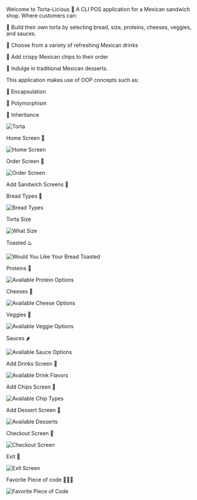 Welcome to Torta-Licious 🥪 A CLI POS application for a Mexican sandwich shop. Where customers can: 

🥪 Build their own torta by selecting bread, size, proteins, cheeses, veggies, and sauces. 

🥤 Choose from a variety of refreshing Mexican drinks 

🍟 Add crispy Mexican chips to their order 

🍰 Indulge in traditional Mexican desserts. 


This application makes use of OOP concepts such as: 

🧊 Encapsulation 

🧩 Polymorphism 

🧬 Inheritance


![Torta](https://github.com/user-attachments/assets/01467e2d-c237-46be-921b-76571532ca9e)

Home Screen 🏦  

![Home Screen](https://github.com/user-attachments/assets/cae30787-a48f-419e-9a2d-9e692e82460b)

Order Screen 🧺 

![Order Screen](https://github.com/user-attachments/assets/c52d36e0-ddb5-4907-8f90-e96173dc64c3)

Add Sandwich Screens 🥪 

Bread Types 🍞 

![Bread Types](https://github.com/user-attachments/assets/5b12e76b-8801-4a2f-a35c-f9cb489d7694)

Torta Size 

![What Size](https://github.com/user-attachments/assets/9dae07ce-9e56-4dae-bb85-c7604f5368e0) 

Toasted ♨️ 

![Would You Like Your Bread Toasted](https://github.com/user-attachments/assets/3bc6c640-4e38-4c95-b0aa-4fdc9f128400)

Proteins 🍖 

![Available Protein Options](https://github.com/user-attachments/assets/fcf507b4-9642-41f9-9386-3561568ad3ad)

Cheeses 🧀 

![Available Cheese Options](https://github.com/user-attachments/assets/0864be42-e85e-4aa1-a376-1763014c05b0)

Veggies 🥬 

![Available Veggie Options](https://github.com/user-attachments/assets/64753ba4-46fa-4298-86d9-59dec56856b5)

Sauces 🌶️ 

![Available Sauce Options](https://github.com/user-attachments/assets/1d1f6519-af23-4762-a86b-3457d1a963ab)

Add Drinks Screen 🥤 

![Available Drink Flavors](https://github.com/user-attachments/assets/e246606e-7a89-4cae-a991-a76061d51878)

Add Chips Screen 🍟 

![Available Chip Types](https://github.com/user-attachments/assets/7f6d961e-a9fa-44d2-b93d-54f5e1de3d23)

Add Dessert Screen 🍰 

![Available Desserts](https://github.com/user-attachments/assets/a28783c3-755b-48a5-a740-ea98ffe3638d)

Checkout Screen 🧾 

![Checkout Screen](https://github.com/user-attachments/assets/5be09198-c6c6-4a58-939f-e8b473350876)

Exit 🚪 

![Exit Screen](https://github.com/user-attachments/assets/7f7690fa-0a0e-4ede-ae96-22b45c03d79b)

Favorite Piece of code 💖👨‍💻 

![Favorite Piece of Code](https://github.com/user-attachments/assets/a87e25f1-a7bf-4ce5-a6fd-32ce82a6e39f)
